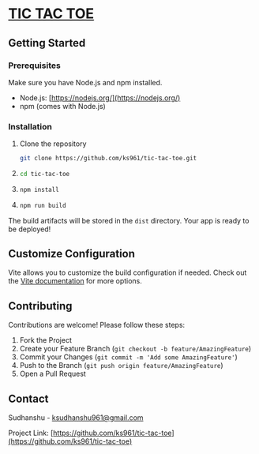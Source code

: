 # [TIC TAC TOE](https://tictactoe.sudhanshu.io)

## Getting Started

### Prerequisites
Make sure you have Node.js and npm installed.

- Node.js: [https://nodejs.org/](https://nodejs.org/)
- npm (comes with Node.js)

### Installation

1. Clone the repository

   ```sh
   git clone https://github.com/ks961/tic-tac-toe.git

2. ```sh 
   cd tic-tac-toe

3. ```sh 
   npm install

4. ```sh 
   npm run build

The build artifacts will be stored in the `dist` directory. Your app is ready to be deployed!

## Customize Configuration

Vite allows you to customize the build configuration if needed. Check out the [Vite documentation](https://vitejs.dev/) for more options.

## Contributing

Contributions are welcome! Please follow these steps:

1. Fork the Project
2. Create your Feature Branch (`git checkout -b feature/AmazingFeature`)
3. Commit your Changes (`git commit -m 'Add some AmazingFeature'`)
4. Push to the Branch (`git push origin feature/AmazingFeature`)
5. Open a Pull Request

## Contact

Sudhanshu - ksudhanshu961@gmail.com

Project Link: [https://github.com/ks961/tic-tac-toe](https://github.com/ks961/tic-tac-toe)

